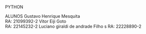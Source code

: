 PYTHON

ALUNOS
Gustavo Henrique Mesquita          
RA: 21099392-2
Vitor Eiji Goto                 
RA: 22145232-2
Luciano giraldi de andrade Filho s
RA: 22228890-2
